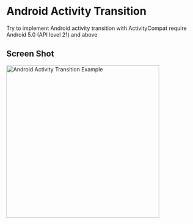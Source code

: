 # Android Activity Transition
Try to implement Android activity transition with ActivityCompat require Android 5.0 (API level 21) and above


## Screen Shot
<img src="https://github.com/minibugdev/android-activity-transition/blob/master/screenshot.gif?raw=true" alt="Android Activity Transition Example" width="400" />